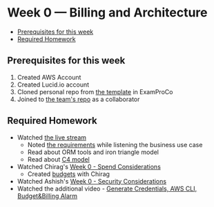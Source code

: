 # Week 0 — Billing and Architecture

* [Prerequisites for this week](#prerequisites-for-this-week)
* [Required Homework](#required-homework)

## Prerequisites for this week
1. Created AWS Account
2. Created Lucid.io account
3. Cloned personal repo from [the template](https://github.com/ExamProCo/aws-bootcamp-cruddur-2023)  in ExamProCo
4. Joined to [the team's repo](https://github.com/MightyButLittle/aws-bootcamp-cruddur-2023) as a collaborator

## Required Homework

* Watched [the live stream](https://www.youtube.com/watch?v=SG8blanhAOg&list=PLBfufR7vyJJ7k25byhRXJldB5AiwgNnWv&index=12)
  * Noted [the requirements](assets/requirements.png) while listening the business use case
  * Read about ORM tools and iron triangle model
  * Read about [C4 model](https://c4model.com)
* Watched Chirag's [Week 0 - Spend Considerations](https://www.youtube.com/watch?v=OVw3RrlP-sI&list=PLBfufR7vyJJ7k25byhRXJldB5AiwgNnWv&index=13)
  * Created [budgets](budgetSetWithChirag.png) with Chirag 
* Watched Ashish's [Week 0 - Security Considerations](https://www.youtube.com/watch?v=4EMWBYVggQI&list=PLBfufR7vyJJ7k25byhRXJldB5AiwgNnWv&index=15)
* Watched the additional video - [Generate Credentials, AWS CLI, Budget&Billing Alarm](https://www.youtube.com/watch?v=OdUnNuKylHg&list=PLBfufR7vyJJ7k25byhRXJldB5AiwgNnWv&index=14)





